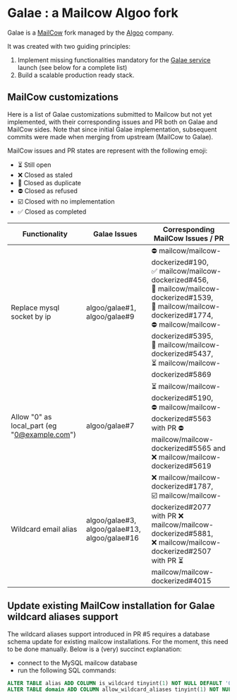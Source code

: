 # Galae : a Mailcow Algoo fork

Galae is a [MailCow](https://github.com/mailcow/mailcow-dockerized) fork managed by the [Algoo](https://www.algoo.fr/) company.

It was created with two guiding principles:
1. Implement missing functionalities mandatory for the [Galae service](https://galae.net/) launch (see below for a complete list)
2. Build a scalable production ready stack.


## MailCow customizations

Here is a list of Galae customizations submitted to Mailcow but not yet implemented, with their corresponding issues and PR both on Galae and MailCow sides. Note that since initial Galae implementation, subsequent commits were made when merging from upstream (MailCow to Galae).

MailCow issues and PR states are represent with the following emoji:
- ⏳️ Still open
- ❌ Closed as staled
- 👥 Closed as duplicate
- ⛔️ Closed as refused
- ☑️ Closed with no implementation
- ✅ Closed as completed

| Functionality                                | Galae Issues                                  | Corresponding MailCow Issues / PR                                                                                                                                                                                                                                                     |
|----------------------------------------------|-----------------------------------------------|---------------------------------------------------------------------------------------------------------------------------------------------------------------------------------------------------------------------------------------------------------------------------------------|
| Replace mysql socket by ip                   | algoo/galae#1, algoo/galae#9                  | ⛔️ mailcow/mailcow-dockerized#190, <br> ✅ mailcow/mailcow-dockerized#456, <br> 👥 mailcow/mailcow-dockerized#1539, <br> 👥 mailcow/mailcow-dockerized#1774, <br> ⛔️ mailcow/mailcow-dockerized#5395, <br> 👥 mailcow/mailcow-dockerized#5437, <br> ⏳️ mailcow/mailcow-dockerized#5869 |
| Allow "0" as local_part (eg "0@example.com") | algoo/galae#7                                 | ⏳️ mailcow/mailcow-dockerized#5190, <br> ⛔️ mailcow/mailcow-dockerized#5563 with PR ⛔️ mailcow/mailcow-dockerized#5565 and ❌ mailcow/mailcow-dockerized#5619                                                                                                                          |
| Wildcard email alias                         | algoo/galae#3, algoo/galae#13, algoo/galae#16 | ❌ mailcow/mailcow-dockerized#1787, <br>  ☑️ mailcow/mailcow-dockerized#2077 with PR ❌ mailcow/mailcow-dockerized#5881, <br> ❌ mailcow/mailcow-dockerized#2507 with PR ⏳️ mailcow/mailcow-dockerized#4015                                                                              |


## Update existing MailCow installation for Galae wildcard aliases support

The wildcard aliases support introduced in PR #5 requires a database schema update for existing mailcow installations. For the moment, this need
to be done manually. Below is a (very) succinct explanation:

- connect to the MySQL mailcow database
- run the following SQL commands:

```SQL
ALTER TABLE alias ADD COLUMN is_wildcard tinyint(1) NOT NULL DEFAULT '0' AFTER public_comment;
ALTER TABLE domain ADD COLUMN allow_wildcard_aliases tinyint(1) NOT NULL DEFAULT '0' AFTER relay_unknown_only;
```
